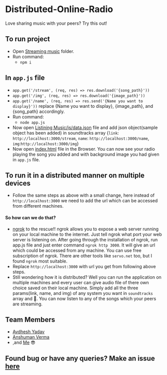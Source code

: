 # Distributed-Online-Radio
Love sharing music with your peers? Try this out!

## To run project
- Open [Streaming music](https://github.com/starkblaze01/Distributed-Online-Radio/tree/master/Streaming%20Music) folder.
- Run command:
    - `npm i`
## In `app.js` file
- `app.get('/stream', (req, res) => res.download('{song_path}'))`
- `app.get('/img', (req, res) => res.download('{image_path}'))`
- `app.get('/name', (req, res) => res.send('{Name you want to display}'))`  replace {Name you want to display}, {image_path}, and {song_path} accordingly.
- Run command:
    - `node app.js`
- Now open [Listining Music/js/data.json](https://github.com/starkblaze01/Distributed-Online-Radio/blob/master/Listining%20Music/js/data.json) file and add json object(sample object has been added) in soundtracks array {`link`: `http://localhost:3000/stream`, `name`: `http://localhost:3000/name`, `img`:`http://localhost:3000/img`}
- Now open [index.html](https://github.com/starkblaze01/Distributed-Online-Radio/blob/master/Listining%20Music/index.html) file in the Browser. You can now see your radio playing the song you added and with background image you had given in `app.js` file.

## To run it in a distributed manner on multiple devices
- Follow the same steps as above with a small change, here instead of `http://localhost:3000` we need to add the url which can be accessed from different machines.
#### So how can we do that?
- [ngrok](https://ngrok.com/) to the rescue!! ngrok allows you to expose a web server running on your local machine to the internet. Just tell ngrok what port your web server is listening on. After going through the installation of ngrok, run app.js file and just enter command `ngrok http 3000`. It will give an url which could be accessed from any machine. You can use free subscription of ngrok. There are other tools like `servo.net` too, but I found `ngrok` most suitable.
- Replace `http://localhost:3000` with url you get from following above steps.
- Still wondering how it is distributed? Well you can run the application on multiple machines and every user can give audio file of there own choice saved on their local machine. Simply add all the three params(link, name, and img) of any system you want in `soundtracks` array and :tada:. You can now listen to any of the songs which your peers are streaming.

## Team Members
- [Avdhesh Yadav](https://github.com/avi-spc)
- [Anshuman Verma](https://github.com/anshumanv)
- ,and [Me](https://github.com/starkblaze01/) 😎

## Found bug or have any queries? Make an issue [here](https://github.com/starkblaze01/Distributed-Online-Radio/issues/new)

